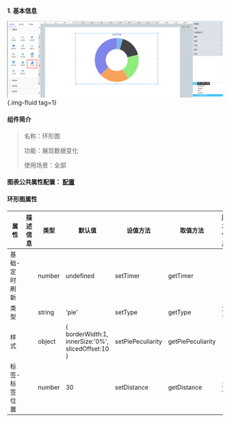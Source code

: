 **1\. 基本信息**

![环形图](../../assets/img/configuration_AnnularChart.png "环形图"){.img-fluid tag=1}


#### **组件简介**

> 名称：环形图
>
> 功能：展现数据变化
>
> 使用场景：全部

#### **图表公共属性配置**： [配置](./chart.md)

#### **环形图属性**

| 属性| 描述信息| 类型| 默认值 | 设值方法 | 取值方法|  脚本使用 |
|-----|--------|----|--------|--------|----------|-----|
| 基础-定时刷新 |  | number | undefined | setTimer | getTimer |  |
| 类型 |  | string | 'pie' | setType | getType | 允许 |
| 样式 |  | object | {  borderWidth:1, innerSize:'0%', slicedOffset:10 } | setPiePeculiarity | getPiePeculiarity |  |
| 标签-标签位置 |  | number | 30 | setDistance | getDistance |  允许 |